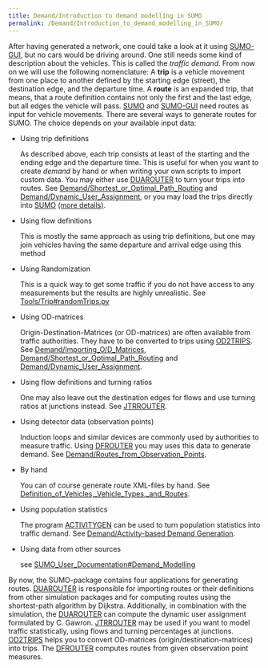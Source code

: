 ```yaml
---
title: Demand/Introduction to demand modelling in SUMO
permalink: /Demand/Introduction_to_demand_modelling_in_SUMO/
---
```


After having generated a network, one could take a look at it using
[SUMO-GUI](../SUMO-GUI.md), but no cars would be driving around.
One still needs some kind of description about the vehicles. This is
called the *traffic demand*. From now on we will use the following
nomenclature: A **trip** is a vehicle movement from one place to another
defined by the starting edge (street), the destination edge, and the
departure time. A **route** is an expanded trip, that means, that a
route definition contains not only the first and the last edge, but all
edges the vehicle will pass. [SUMO](../SUMO.md) and
[SUMO-GUI](../SUMO-GUI.md) need routes as input for vehicle
movements. There are several ways to generate routes for SUMO. The
choice depends on your available input data:

- Using trip definitions

  As described above, each trip consists at least of the starting and
  the ending edge and the departure time. This is useful for when you
  want to create *demand* by hand or when writing your own scripts to
  import custom data. You may either use
  [DUAROUTER](../DUAROUTER.md) to turn your trips into routes.
  See
  [Demand/Shortest_or_Optimal_Path_Routing](../Demand/Shortest_or_Optimal_Path_Routing.md)
  and
  [Demand/Dynamic_User_Assignment](../Demand/Dynamic_User_Assignment.md),
  or you may load the trips directly into [SUMO](../SUMO.md)
  [(more details)](../Demand/Automatic_Routing.md).

- Using flow definitions

  This is mostly the same approach as using trip definitions, but one
  may join vehicles having the same departure and arrival edge using
  this method

- Using Randomization

  This is a quick way to get some traffic if you do not have access to
  any measurements but the results are highly unrealistic. See
  [Tools/Trip\#randomTrips.py](../Tools/Trip.md#randomtripspy)

- Using OD-matrices

  Origin-Destination-Matrices (or OD-matrices) are often available
  from traffic authorities. They have to be converted to trips using
  [OD2TRIPS](../OD2TRIPS.md). See
  [Demand/Importing_O/D_Matrices](../Demand/Importing_O/D_Matrices.md),
  [Demand/Shortest_or_Optimal_Path_Routing](../Demand/Shortest_or_Optimal_Path_Routing.md)
  and
  [Demand/Dynamic_User_Assignment](../Demand/Dynamic_User_Assignment.md).

- Using flow definitions and turning ratios

  One may also leave out the destination edges for flows and use
  turning ratios at junctions instead. See
  [JTRROUTER](../JTRROUTER.md).

- Using detector data (observation points)

  Induction loops and similar devices are commonly used by authorities
  to measure traffic. Using [DFROUTER](../DFROUTER.md) you may
  uses this data to generate demand. See
  [Demand/Routes_from_Observation_Points](../Demand/Routes_from_Observation_Points.md).

- By hand

  You can of course generate route XML-files by hand. See
  [Definition_of_Vehicles,_Vehicle_Types,_and_Routes](../Definition_of_Vehicles,_Vehicle_Types,_and_Routes.md).

- Using population statistics

  The program [ACTIVITYGEN](../ACTIVITYGEN.md) can be used to
  turn population statistics into traffic demand. See
  [Demand/Activity-based Demand
  Generation](../Demand/Activity-based_Demand_Generation.md).

- Using data from other sources

  see [SUMO_User_Documentation\#Demand_Modelling](../index.md#demand_modelling)

By now, the SUMO-package contains four applications for generating
routes. [DUAROUTER](../DUAROUTER.md) is responsible for importing
routes or their definitions from other simulation packages and for
computing routes using the shortest-path algorithm by Dijkstra.
Additionally, in combination with the simulation, the
[DUAROUTER](../DUAROUTER.md) can compute the dynamic user
assignment formulated by C. Gawron. [JTRROUTER](../JTRROUTER.md)
may be used if you want to model traffic statistically, using flows and
turning percentages at junctions. [OD2TRIPS](../OD2TRIPS.md) helps
you to convert OD-matrices (origin/destination-matrices) into trips. The
[DFROUTER](../DFROUTER.md) computes routes from given observation
point measures.